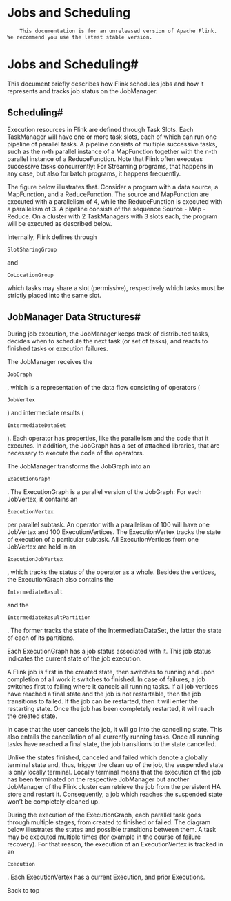 # Jobs and Scheduling


> 
        This documentation is for an unreleased version of Apache Flink. We recommend you use the latest stable version.
    


# Jobs and Scheduling#


This document briefly describes how Flink schedules jobs and
how it represents and tracks job status on the JobManager.


## Scheduling#


Execution resources in Flink are defined through Task Slots. Each TaskManager will have one or more task slots,
each of which can run one pipeline of parallel tasks. A pipeline consists of multiple successive tasks, such as the
n-th parallel instance of a MapFunction together with the n-th parallel instance of a ReduceFunction.
Note that Flink often executes successive tasks concurrently: For Streaming programs, that happens in any case,
but also for batch programs, it happens frequently.


The figure below illustrates that. Consider a program with a data source, a MapFunction, and a ReduceFunction.
The source and MapFunction are executed with a parallelism of 4, while the ReduceFunction is executed with a
parallelism of 3. A pipeline consists of the sequence Source - Map - Reduce. On a cluster with 2 TaskManagers with
3 slots each, the program will be executed as described below.


Internally, Flink defines through 

    SlotSharingGroup


and 

    CoLocationGroup


which tasks may share a slot (permissive), respectively which tasks must be strictly placed into the same slot.


## JobManager Data Structures#


During job execution, the JobManager keeps track of distributed tasks, decides when to schedule the next task (or set of tasks),
and reacts to finished tasks or execution failures.


The JobManager receives the 

    JobGraph

,
which is a representation of the data flow consisting of operators (

    JobVertex

)
and intermediate results (

    IntermediateDataSet

).
Each operator has properties, like the parallelism and the code that it executes.
In addition, the JobGraph has a set of attached libraries, that are necessary to execute the code of the operators.


The JobManager transforms the JobGraph into an 

    ExecutionGraph

.
The ExecutionGraph is a parallel version of the JobGraph: For each JobVertex, it contains an 

    ExecutionVertex

 per parallel subtask. An operator with a parallelism of 100 will have one JobVertex and 100 ExecutionVertices.
The ExecutionVertex tracks the state of execution of a particular subtask. All ExecutionVertices from one JobVertex are held in an


    ExecutionJobVertex

,
which tracks the status of the operator as a whole.
Besides the vertices, the ExecutionGraph also contains the 

    IntermediateResult

 and the 

    IntermediateResultPartition

. The former tracks the state of the IntermediateDataSet, the latter the state of each of its partitions.


Each ExecutionGraph has a job status associated with it.
This job status indicates the current state of the job execution.


A Flink job is first in the created state, then switches to running and upon completion of all work it switches to finished.
In case of failures, a job switches first to failing where it cancels all running tasks.
If all job vertices have reached a final state and the job is not restartable, then the job transitions to failed.
If the job can be restarted, then it will enter the restarting state.
Once the job has been completely restarted, it will reach the created state.


In case that the user cancels the job, it will go into the cancelling state.
This also entails the cancellation of all currently running tasks.
Once all running tasks have reached a final state, the job transitions to the state cancelled.


Unlike the states finished, canceled and failed which denote a globally terminal state and, thus, trigger the clean up of the job, the suspended state is only locally terminal.
Locally terminal means that the execution of the job has been terminated on the respective JobManager but another JobManager of the Flink cluster can retrieve the job from the persistent HA store and restart it.
Consequently, a job which reaches the suspended state won’t be completely cleaned up.


During the execution of the ExecutionGraph, each parallel task goes through multiple stages, from created to finished or failed. The diagram below illustrates the
states and possible transitions between them. A task may be executed multiple times (for example in the course of failure recovery).
For that reason, the execution of an ExecutionVertex is tracked in an 

    Execution

. Each ExecutionVertex has a current Execution, and prior Executions.


 Back to top
